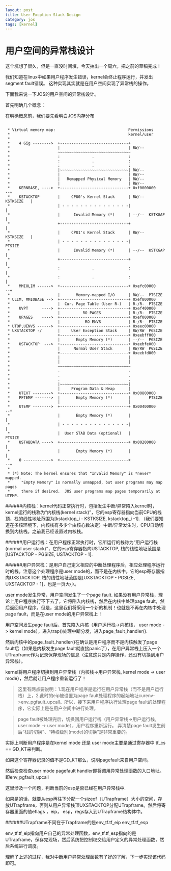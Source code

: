 ```yaml
---
layout: post
title: User Excption Stack Design
category: jos
tags: [kernel]
---
```

用户空间的异常栈设计
======================
这个坑想了很久，但是一直没时间填，今天抽出一个周六，把之前的草稿完成！

我们知道在linux中如果用户程序发生错误，kernel会终止程序运行，并发出segment fault错误。
这种实现其实就是在用户空间实现了异常栈的操作。

下面我来说一下JOS的用户空间的异常栈设计。


首先明确几个概念：

在明确概念前，我们要先看明白JOS内存分布
<pre><code>
 * Virtual memory map:                                Permissions
 *                                                    kernel/user
 *
 *    4 Gig -------->  +------------------------------+
 *                     |                              | RW/--
 *                     ~~~~~~~~~~~~~~~~~~~~~~~~~~~~~~~~
 *                     :              .               :
 *                     :              .               :
 *                     :              .               :
 *                     |~~~~~~~~~~~~~~~~~~~~~~~~~~~~~~| RW/--
 *                     |                              | RW/--
 *                     |   Remapped Physical Memory   | RW/--
 *                     |                              | RW/--
 *    KERNBASE, ---->  +------------------------------+ 0xf0000000      --+
 *    KSTACKTOP        |     CPU0's Kernel Stack      | RW/--  KSTKSIZE   |
 *                     | - - - - - - - - - - - - - - -|                   |
 *                     |      Invalid Memory (*)      | --/--  KSTKGAP    |
 *                     +------------------------------+                   |
 *                     |     CPU1's Kernel Stack      | RW/--  KSTKSIZE   |
 *                     | - - - - - - - - - - - - - - -|                 PTSIZE
 *                     |      Invalid Memory (*)      | --/--  KSTKGAP    |
 *                     +------------------------------+                   |
 *                     :              .               :                   |
 *                     :              .               :                   |
 *    MMIOLIM ------>  +------------------------------+ 0xefc00000      --+
 *                     |       Memory-mapped I/O      | RW/--  PTSIZE
 * ULIM, MMIOBASE -->  +------------------------------+ 0xef800000
 *                     |  Cur. Page Table (User R-)   | R-/R-  PTSIZE
 *    UVPT      ---->  +------------------------------+ 0xef400000
 *                     |          RO PAGES            | R-/R-  PTSIZE
 *    UPAGES    ---->  +------------------------------+ 0xef000000
 *                     |           RO ENVS            | R-/R-  PTSIZE
 * UTOP,UENVS ------>  +------------------------------+ 0xeec00000
 * UXSTACKTOP -/       |     User Exception Stack     | RW/RW  PGSIZE
 *                     +------------------------------+ 0xeebff000
 *                     |       Empty Memory (*)       | --/--  PGSIZE
 *    USTACKTOP  --->  +------------------------------+ 0xeebfe000
 *                     |      Normal User Stack       | RW/RW  PGSIZE
 *                     +------------------------------+ 0xeebfd000
 *                     |                              |
 *                     |                              |
 *                     ~~~~~~~~~~~~~~~~~~~~~~~~~~~~~~~~
 *                     .                              .
 *                     .                              .
 *                     .                              .
 *                     |~~~~~~~~~~~~~~~~~~~~~~~~~~~~~~|
 *                     |     Program Data & Heap      |
 *    UTEXT -------->  +------------------------------+ 0x00800000
 *    PFTEMP ------->  |       Empty Memory (*)       |        PTSIZE
 *                     |                              |
 *    UTEMP -------->  +------------------------------+ 0x00400000      --+
 *                     |       Empty Memory (*)       |                   |
 *                     | - - - - - - - - - - - - - - -|                   |
 *                     |  User STAB Data (optional)   |                 PTSIZE
 *    USTABDATA ---->  +------------------------------+ 0x00200000        |
 *                     |       Empty Memory (*)       |                   |
 *    0 ------------>  +------------------------------+                 --+
 *
 * (*) Note: The kernel ensures that "Invalid Memory" is *never* mapped.
 *     "Empty Memory" is normally unmapped, but user programs may map pages
 *     there if desired.  JOS user programs map pages temporarily at UTEMP.
</code></pre>

######内核栈：kernel代码正常执行时，包括发生中断/异常陷入kernel时，kernel运行的栈称为“内核栈(kernel stack)”，它的esp寄存器指向当前CPU的栈顶，栈的线性地址范围为[kstacktop_i - KSTKSIZE, kstacktop_i -1]. （我们要知道在多核环境下，内核栈有多少个由核心数决定）中断/异常发生时，CPU自动切换到内核栈。之前我已经设置过内核栈。


######用户运行栈：在用户程序正常执行时，它所运行的栈称为“用户运行栈(normal user stack)”，它的esp寄存器指向USTACKTOP, 栈的线性地址范围是[USTACKTOP - PGSIZE, USTACKTOP - 1].

######用户异常栈：是用户自己定义相应的中断处理程序后，相应处理程序运行时的栈。注意这个处理程序是user mode的，而不是在内核中。它的esp寄存器指向UXSTACKTOP, 栈的线性地址范围是[UXSTACKTOP - PGSIZE, UXSTACKTOP - 1]，也是一页大小。

 

user mode发生异常，用户空间发生了一个page fault. 如果没有用户异常栈，理论上用户程序执行不下去了，它将陷入内核栈，然后在内核中处理page fault，然后返回用户程序。但是，这里我们将采用一个新的机制！也就是不再在内核中处理page fault，而是在user mode的用户异常栈上！

用户空间发生page fault后，首先陷入内核（用户运行栈->内核栈， user mode -> kernel mode），进入trap()处理中断分发，进入page_fault_handler().

然后内核中的page_fault_handler()在确认是用户程序而不是内核触发了page fault后（如果是内核发生page fault就直接panic了），在用户异常栈上压入一个UTrapframe作为记录保存现场的信息（注意这只是内存操作，还没有切换到用户异常栈）。

kernel将用户程序切换到用户异常栈（内核栈->用户异常栈, kernel mode -> user mode），然后就让用户程序重新运行了！

> 这里有两点要说明：1.现在用户程序是运行在用户异常栈（而不是用户运行栈）上，2.此时的eip被设置为page fault处理程序的起始地址curenv->env_pgfault_upcall。所以，接下来用户程序执行处理page fault的处理程序，它实际上是在用户空间中进行处理。

> page fault被处理完后，切换回用户运行栈（用户异常栈->用户运行栈, user mode -> user mode），用户程序重新运行。
弄清楚page fault发生前后“栈的切换”、“特权级别(mode)的切换”是非常重要的。

实际上判断用户程序是在kernel mode 还是 user mode主要是通过寄存器中 tf_cs == GD_KT来判断。

如果这个寄存器记录的值不是GD_KT那么，说明pagefault来自用户空间。

然后检查检查user mode pagefault handler即将调用异常处理函数的入口地址。即env_pgfault_upcall

这里涉及一个问题，判断当前的esp是否已经在用户异常栈中.

如果是的话，就要从esp再往下分配一个sizeof（UTrapframe）大小的空间，存放UTrapframe，否则从用户异常栈顶UXSTACKTOP分配UTrapframe。然后将寄存器里面的值eflags ，eip， esp，regs存入到UTrapframe结构体中。

######UTrapframe不同在于Trapframe的是env_tf.tf_eip env_tf.tf_esp

env_tf.tf_eip指向用户自己的异常处理函数，env_tf.tf_esp指向的是UTrapframe，保存完现场，然后系统把控制权交给用户定义的异常处理函数，然后系统进行调度。

理解了上述的过程，我对中断用户异常处理函数有了好的了解，下一步实现该代码即可。